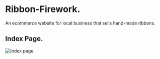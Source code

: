 # Ribbon-Firework.

An ecommerce website for local business that sells hand-made ribbons.

## Index Page.

<img alt='Index page.' src="https://github.com/HeyIam-Tim/Ribbon-Heroku/blob/master/static/images/index-page.png">

